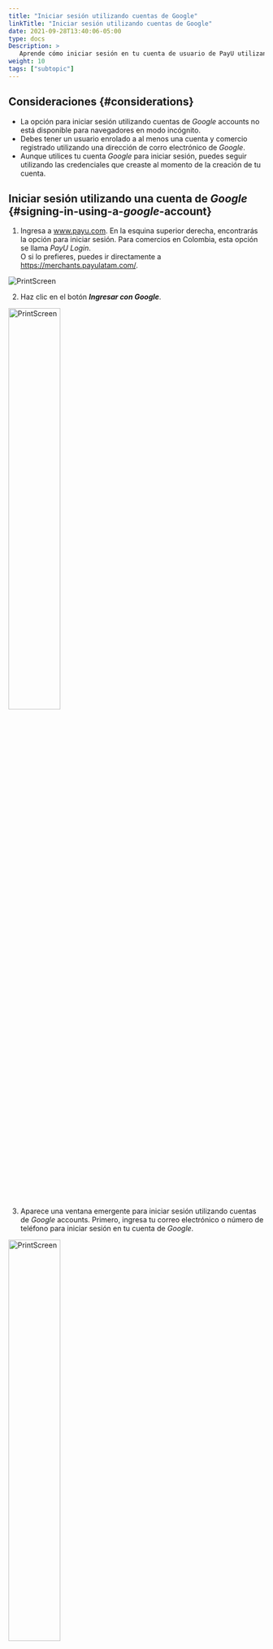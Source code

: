 ```yaml
---
title: "Iniciar sesión utilizando cuentas de Google"
linkTitle: "Iniciar sesión utilizando cuentas de Google"
date: 2021-09-28T13:40:06-05:00
type: docs
Description: >
   Aprende cómo iniciar sesión en tu cuenta de usuario de PayU utilizando tu cuenta de _Google_.
weight: 10
tags: ["subtopic"]
---
```


## Consideraciones {#considerations}
* La opción para iniciar sesión utilizando cuentas de _Google_ accounts no está disponible para navegadores en modo incógnito.
* Debes tener un usuario enrolado a al menos una cuenta y comercio registrado utilizando una dirección de corro electrónico de _Google_.
* Aunque utilices tu cuenta _Google_ para iniciar sesión, puedes seguir utilizando las credenciales que creaste al momento de la creación de tu cuenta.

## Iniciar sesión utilizando una cuenta de _Google_ {#signing-in-using-a-_google_-account} 
1. Ingresa a www.payu.com. En la esquina superior derecha, encontrarás la opción para iniciar sesión. Para comercios en Colombia, esta opción se llama _PayU Login_.<br>O si lo prefieres, puedes ir directamente a https://merchants.payulatam.com/.

![PrintScreen](/assets/Login1_es.png)

2. Haz clic en el botón _**Ingresar con Google**_.

<img src="/assets/GoogleSignIn/GoogleSignIn_01_es.png" alt="PrintScreen" width="45%"/><br>

3. Aparece una ventana emergente para iniciar sesión utilizando cuentas de _Google_ accounts. Primero, ingresa tu correo electrónico o número de teléfono para iniciar sesión en tu cuenta de _Google_.

<img src="/assets//GoogleSignIn/GoogleSignIn_02_es.png" alt="PrintScreen" width="45%"/><br>

4. Ingresa la contraseña de tu cuenta de _Google_.

<img src="/assets//GoogleSignIn/GoogleSignIn_03_es.png" alt="PrintScreen" width="45%"/><br>

5. Si tu usuario puede acceder a más de un comercio, haz clic en él para acceder. En caso contrario, será redirigido a tu comercio.

![PrintScreen](/assets/GoogleSignIn/GoogleSignIn_04_es.png)

6. Tan pronto inicies sesión, puedes utilizar todas las opciones disponibles para manejar tu cuenta.

![PrintScreen](/assets/GoogleSignIn/GoogleSignIn_05_es.png)